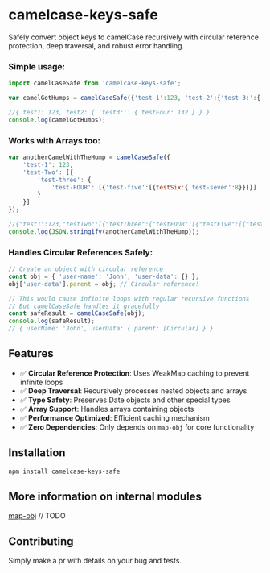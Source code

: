 # camelcase-keys-safe

Safely convert object keys to camelCase recursively with circular reference protection, deep traversal, and robust error handling.

### Simple usage: 
``` JavaScript
import camelCaseSafe from 'camelcase-keys-safe';

var camelGotHumps = camelCaseSafe({'test-1':123, 'test-2':{'test-3:':{'test-four':132}}});

//{ test1: 123, test2: { 'test3:': { testFour: 132 } } }
console.log(camelGotHumps);
```
### Works with Arrays too:
``` JavaScript
var anotherCamelWithTheHump = camelCaseSafe({
	'test-1': 123,
	'test-Two': [{
		'test-three': {
			'test-FOUR': [{'test-five':[{testSix:{'test-seven':8}}]}]
		}
	}]
});

//{"test1":123,"testTwo":[{"testThree":{"testFOUR":[{"testFive":[{"testSix":{"testSeven":8}}]}]}}]}
console.log(JSON.stringify(anotherCamelWithTheHump));
```

### Handles Circular References Safely:
``` JavaScript
// Create an object with circular reference
const obj = { 'user-name': 'John', 'user-data': {} };
obj['user-data'].parent = obj; // Circular reference!

// This would cause infinite loops with regular recursive functions
// But camelCaseSafe handles it gracefully
const safeResult = camelCaseSafe(obj);
console.log(safeResult);
// { userName: 'John', userData: { parent: [Circular] } }
```
## Features

- ✅ **Circular Reference Protection**: Uses WeakMap caching to prevent infinite loops
- ✅ **Deep Traversal**: Recursively processes nested objects and arrays
- ✅ **Type Safety**: Preserves Date objects and other special types
- ✅ **Array Support**: Handles arrays containing objects
- ✅ **Performance Optimized**: Efficient caching mechanism
- ✅ **Zero Dependencies**: Only depends on `map-obj` for core functionality

## Installation

```bash
npm install camelcase-keys-safe
```

## More information on internal modules
[map-obj](https://www.npmjs.com/package/map-obj) // TODO

## Contributing
Simply make a pr with details on your bug and tests.
